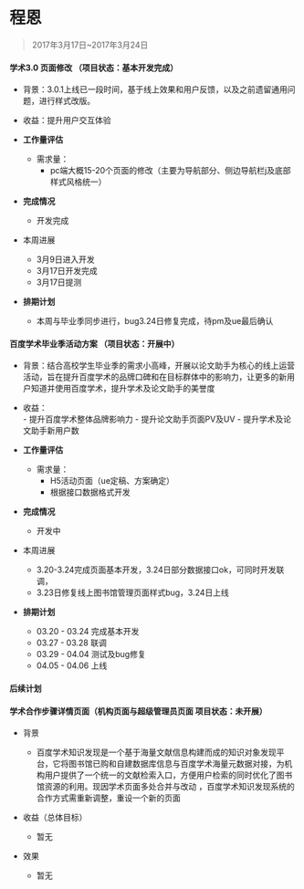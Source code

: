 # 程恩

> 2017年3月17日~2017年3月24日
    
####  学术3.0 页面修改 （项目状态：基本开发完成）
- 背景：3.0.1上线已一段时间，基于线上效果和用户反馈，以及之前遗留通用问题，进行样式改版。
- 收益：提升用户交互体验

- **工作量评估** 
    - 需求量：
       - pc端大概15-20个页面的修改（主要为导航部分、侧边导航栏j及底部样式风格统一）
       
- **完成情况** 
    - 开发完成
    
- 本周进展 
    - 3月9日进入开发
    - 3月17日开发完成
    - 3月17日提测
- **排期计划**
    - 本周与毕业季同步进行，bug3.24日修复完成，待pm及ue最后确认
    
####  百度学术毕业季活动方案 （项目状态：开展中） 

- 背景：结合高校学生毕业季的需求小高峰，开展以论文助手为核心的线上运营活动，旨在提升百度学术的品牌口碑和在目标群体中的影响力，让更多的新用户知道并使用百度学术，提升学术及论文助手的美誉度

- 收益：	
          -  提升百度学术整体品牌影响力
          -  提升论文助手页面PV及UV
          -  提升学术及论文助手新用户数

- **工作量评估** 

    - 需求量：
       - H5活动页面（ue定稿、方案确定）
       - 根据接口数据格式开发
       
- **完成情况** 
    - 开发中
    
- 本周进展 
    - 3.20-3.24完成页面基本开发，3.24日部分数据接口ok，可同时开发联调，
    - 3.23日修复线上图书馆管理页面样式bug，3.24日上线
    
- **排期计划**

    - 03.20 - 03.24 完成基本开发
    - 03.27 - 03.28 联调
    - 03.29 - 04.04 测试及bug修复
    - 04.05 - 04.06 上线


####  后续计划
#### 学术合作步骤详情页面（机构页面与超级管理员页面 项目状态：未开展）

- 背景
  -  百度学术知识发现是一个基于海量文献信息构建而成的知识对象发现平台，它将图书馆已购和自建数据库信息与百度学术海量元数据对接，为机构用户提供了一个统一的文献检索入口，方便用户检索的同时优化了图书馆资源的利用。现因学术页面多处合并与改动 ，百度学术知识发现系统的合作方式需重新调整，重设一个新的页面 
  
- 收益（总体目标）
    - 暂无
    
- 效果
	- 暂无










